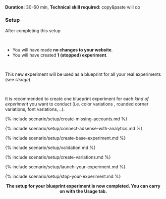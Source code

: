 **Duration:** <span class="label success">30-60 min</span>, **Technical skill required:** <span class="label success">copy&paste will do</span>

<div class="alert-message block-message info">
<h3>Setup</h3>
<p>After completing this setup</p>
<br />
<ul>
  <li>You will have made <strong>no changes to your website</strong>.</li>
  <li>You will have created <strong>1 (stopped) experiment</strong>.</li>
</ul>
<br />
<p>This new experiment will be used as a blueprint for all your real experiments (see <em>Usage</em>).</p>
<br />
<p>It is recommended to create one blueprint experiment for each <em>kind of experiment</em> you want to conduct (i.e. color variations , rounded corner variations, font variations, ..).</p>
</div>

{% include scenario/setup/create-missing-accounts.md %}

{% include scenario/setup/connect-adsense-with-analytics.md %}

{% include scenario/setup/create-base-experiment.md %}

{% include scenario/setup/validation.md %}

{% include scenario/setup/create-variations.md %}

{% include scenario/setup/launch-your-experiment.md %}

{% include scenario/setup/stop-your-experiment.md %}

<div class="alert-message block-message info">
  <p style="text-align:center"><strong>The setup for your blueprint experiment is now completed. You can carry on with the Usage tab.</strong></p>
</div>